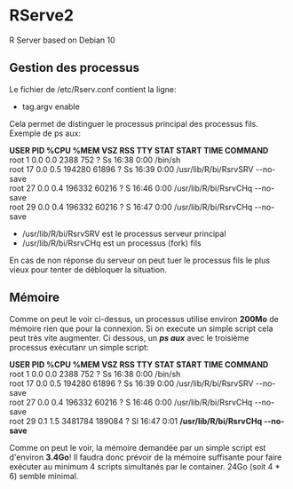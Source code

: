 # RServe2
R Server based on Debian 10

## Gestion des processus
Le fichier de /etc/Rserv.conf contient la ligne:
 - tag.argv enable
 
Cela permet de distinguer le processus principal des processus fils. Exemple de ps aux:

**USER       PID %CPU %MEM    VSZ   RSS TTY      STAT START   TIME COMMAND**   
root         1  0.0  0.0   2388   752 ?        Ss   16:38   0:00 /bin/sh   
root        17  0.0  0.5 194280 61896 ?        Ss   16:39   0:00 /usr/lib/R/bi/RsrvSRV --no-save   
root        27  0.0  0.4 196332 60216 ?        S    16:46   0:00 /usr/lib/R/bi/RsrvCHq --no-save   
root        29  0.0  0.4 196332 60216 ?        S    16:47   0:00 /usr/lib/R/bi/RsrvCHq --no-save   

 - /usr/lib/R/bi/RsrvSRV est le processus serveur principal
 - /usr/lib/R/bi/RsrvCHq est un processus (fork) fils

En cas de non réponse du serveur on peut tuer le processus fils le plus vieux pour tenter de débloquer la situation.

## Mémoire
Comme on peut le voir ci-dessus, un processus utilise environ **200Mo** de mémoire rien que pour la connexion. Si on execute un simple script cela peut très vite augmenter. Ci dessous, un ***ps aux*** avec le troisième processus exécutanr un simple script:

**USER       PID %CPU %MEM     VSZ    RSS TTY    STAT START   TIME COMMAND**   
root         1  0.0  0.0    2388    752 ?      Ss   16:38   0:00 /bin/sh   
root        17  0.0  0.5  194280  61896 ?      Ss   16:39   0:00 /usr/lib/R/bi/RsrvSRV --no-save   
root        27  0.0  0.4  196332  60216 ?      S    16:46   0:00 /usr/lib/R/bi/RsrvCHq --no-save   
root        29  0.1  1.5 3481784 189084 ?      Sl   16:47   0:01 **/usr/lib/R/bi/RsrvCHq --no-save**   

Comme on peut le voir, la mémoire demandée par un simple script est d'environ **3.4Go**! Il faudra donc prévoir de la mémoire suffisante pour faire exécuter au minimum 4 scripts simultanés par le container. 24Go (soit 4 * 6) semble minimal.

